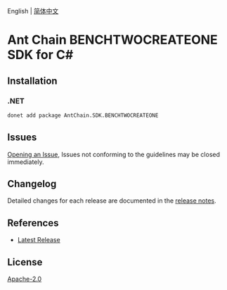 English | [简体中文](README-CN.md)

# Ant Chain BENCHTWOCREATEONE SDK for C#

## Installation

### .NET

```bash
donet add package AntChain.SDK.BENCHTWOCREATEONE
```

## Issues

[Opening an Issue](https://github.com/alipay/antchain-openapi-prod-sdk/issues/new), Issues not conforming to the guidelines may be closed immediately.

## Changelog

Detailed changes for each release are documented in the [release notes](./ChangeLog.md).

## References

* [Latest Release](https://github.com/alipay/antchain-openapi-prod-sdk/)

## License

[Apache-2.0](http://www.apache.org/licenses/LICENSE-2.0)
